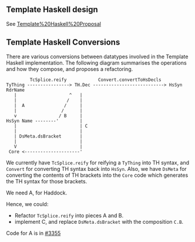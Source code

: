 ## Template Haskell design


See [Template%20Haskell%20Proposal](/trac/ghc/blog/Template%2520Haskell%2520Proposal)

## Template Haskell Conversions


There are various conversions between datatypes involved in the Template Haskell implementation.  The following diagram summarises the operations and how they compose, and proposes a refactoring.

```wiki
         TcSplice.reify            Convert.convertToHsDecls
TyThing ----------------> TH.Dec ---------------------------> HsSyn RdrName
   |                    ^   |
   |                   /    |
   |  A               /     |
   |                 /      | 
   v                / B     |
HsSyn Name --------'        |
   |                        | C
   |                        |
   | DsMeta.dsBracket       |
   |                        |
   V                        |
 Core <---------------------'
```


We currently have `TcSplice.reify` for reifying a `TyThing` into TH syntax, and `Convert` for converting TH syntax back into `HsSyn`.  Also, we have `DsMeta` for converting the contents of TH brackets into the `Core` code which generates the TH syntax for those brackets.


We need A, for Haddock.


Hence, we could:
 

- Refactor `TcSplice.reify` into pieces A and B.
- implement C, and replace `DsMeta.dsBracket` with the composition `C.B`.


Code for A is in [\#3355](https://gitlab.haskell.org//ghc/ghc/issues/3355)